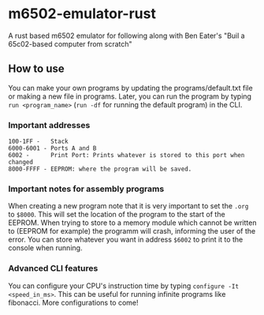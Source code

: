# m6502-emulator-rust
A rust based m6502 emulator for following along with Ben Eater's "Buil a 65c02-based computer from scratch"

## How to use
You can make your own programs by updating the programs/default.txt file or making a new file in programs.
Later, you can run the program by typing `run <program_name>` (`run -df` for running the default program) in the CLI.

### Important addresses
    100-1FF -   Stack
    6000-6001 - Ports A and B
    6002 -      Print Port: Prints whatever is stored to this port when changed
    8000-FFFF - EEPROM: where the program will be saved.

### Important notes for assembly programs
When creating a new program note that it is very important to set the `.org` to `$8000`. This will set the location of the program to the start of the EEPROM. When trying to store to a memory module which cannot be written to (EEPROM for example) the programm will crash, informing the user of the error.
You can store whatever you want in address `$6002` to print it to the console when running.

### Advanced CLI features
You can configure your CPU's instruction time by typing `configure -It <speed_in_ms>`. This can be useful for running infinite programs like fibonacci.
More configurations to come!